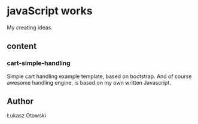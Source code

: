 # javaScript works

My creating ideas.

## content

### cart-simple-handling

Simple cart handling example template, based on bootstrap.
And of course awesome handling engine, is based on my own written Javascript.


## Author

Łukasz Otowski
